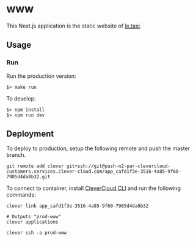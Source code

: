 # www

This Next.js application is the static website of [le.taxi](https://le.taxi).

## Usage

### Run

Run the production version:

```
$> make run
```

To develop:

```
$> npm install
$> npm run dev
```

## Deployment


To deploy to production, setup the following remote and push the master branch.

```
git remote add clever git+ssh://git@push-n2-par-clevercloud-customers.services.clever-cloud.com/app_cafd1f3e-3516-4a85-9f60-7985d4da8b32.git
```

To connect to container, install [CleverCloud CLI](https://www.clever-cloud.com/doc/reference/clever-tools/getting_started/) and run the following commands:

```
clever link app_cafd1f3e-3516-4a85-9f60-7985d4da8b32

# Outputs "prod-www"
clever applications

clever ssh -a prod-www
```
